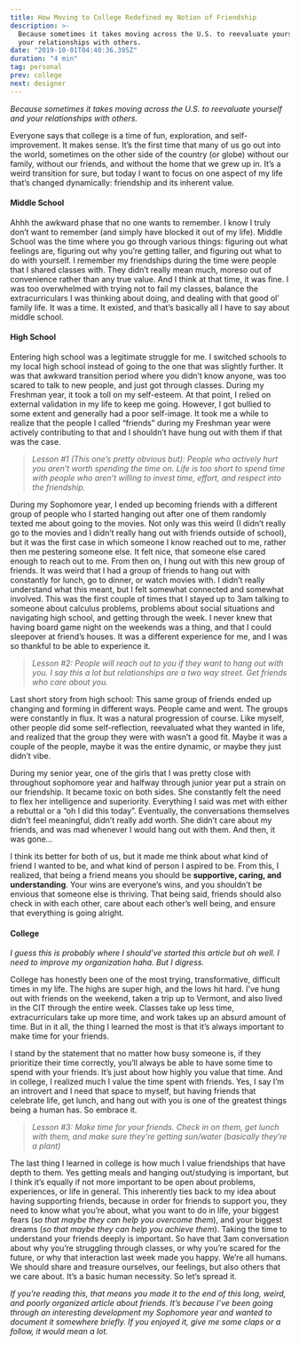 ```yaml
---
title: How Moving to College Redefined my Notion of Friendship
description: >-
  Because sometimes it takes moving across the U.S. to reevaluate yourself and
  your relationships with others.
date: "2019-10-01T04:40:36.395Z"
duration: "4 min"
tag: personal
prev: college
next: designer
---
```


_Because sometimes it takes moving across the U.S. to reevaluate yourself and your relationships with others._

Everyone says that college is a time of fun, exploration, and self-improvement. It makes sense. It’s the first time that many of us go out into the world, sometimes on the other side of the country (or globe) without our family, without our friends, and without the home that we grew up in. It’s a weird transition for sure, but today I want to focus on one aspect of my life that’s changed dynamically: friendship and its inherent value.

#### Middle School

Ahhh the awkward phase that no one wants to remember. I know I truly don’t want to remember (and simply have blocked it out of my life). Middle School was the time where you go through various things: figuring out what feelings are, figuring out why you’re getting taller, and figuring out what to do with yourself. I remember my friendships during the time were people that I shared classes with. They didn’t really mean much, moreso out of convenience rather than any true value. And I think at that time, it was fine. I was too overwhelmed with trying not to fail my classes, balance the extracurriculars I was thinking about doing, and dealing with that good ol’ family life. It was a time. It existed, and that’s basically all I have to say about middle school.

#### High School

Entering high school was a legitimate struggle for me. I switched schools to my local high school instead of going to the one that was slightly further. It was that awkward transition period where you didn’t know anyone, was too scared to talk to new people, and just got through classes. During my Freshman year, it took a toll on my self-esteem. At that point, I relied on external validation in my life to keep me going. However, I got bullied to some extent and generally had a poor self-image. It took me a while to realize that the people I called “friends” during my Freshman year were actively contributing to that and I shouldn’t have hung out with them if that was the case.

> _Lesson #1 (This one’s pretty obvious but): People who actively hurt you aren’t worth spending the time on. Life is too short to spend time with people who aren’t willing to invest time, effort, and respect into the friendship._

During my Sophomore year, I ended up becoming friends with a different group of people who I started hanging out after one of them randomly texted me about going to the movies. Not only was this weird (I didn’t really go to the movies and I didn’t really hang out with friends outside of school), but it was the first case in which someone I know reached out to me, rather then me pestering someone else. It felt nice, that someone else cared enough to reach out to me. From then on, I hung out with this new group of friends. It was weird that I had a group of friends to hang out with constantly for lunch, go to dinner, or watch movies with. I didn’t really understand what this meant, but I felt somewhat connected and somewhat involved. This was the first couple of times that I stayed up to 3am talking to someone about calculus problems, problems about social situations and navigating high school, and getting through the week. I never knew that having board game night on the weekends was a thing, and that I could sleepover at friend’s houses. It was a different experience for me, and I was so thankful to be able to experience it.

> _Lesson #2: People will reach out to you if they want to hang out with you. I say this a lot but relationships are a two way street. Get friends who care about you._

Last short story from high school: This same group of friends ended up changing and forming in different ways. People came and went. The groups were constantly in flux. It was a natural progression of course. Like myself, other people did some self-reflection, reevaluated what they wanted in life, and realized that the group they were with wasn’t a good fit. Maybe it was a couple of the people, maybe it was the entire dynamic, or maybe they just didn’t vibe.

During my senior year, one of the girls that I was pretty close with throughout sophomore year and halfway through junior year put a strain on our friendship. It became toxic on both sides. She constantly felt the need to flex her intelligence and superiority. Everything I said was met with either a rebuttal or a “oh I did this today”. Eventually, the conversations themselves didn’t feel meaningful, didn’t really add worth. She didn’t care about my friends, and was mad whenever I would hang out with them. And then, it was gone…

I think its better for both of us, but it made me think about what kind of friend I wanted to be, and what kind of person I aspired to be. From this, I realized, that being a friend means you should be **supportive, caring, and understanding**. Your wins are everyone’s wins, and you shouldn’t be envious that someone else is thriving. That being said, friends should also check in with each other, care about each other’s well being, and ensure that everything is going alright.

#### College

_I guess this is probably where I should’ve started this article but oh well. I need to improve my organization haha. But I digress._

College has honestly been one of the most trying, transformative, difficult times in my life. The highs are super high, and the lows hit hard. I’ve hung out with friends on the weekend, taken a trip up to Vermont, and also lived in the CIT through the entire week. Classes take up less time, extracurriculars take up more time, and work takes up an absurd amount of time. But in it all, the thing I learned the most is that it’s always important to make time for your friends.

I stand by the statement that no matter how busy someone is, if they prioritize their time correctly, you’ll always be able to have some time to spend with your friends. It’s just about how highly you value that time. And in college, I realized much I value the time spent with friends. Yes, I say I’m an introvert and I need that space to myself, but having friends that celebrate life, get lunch, and hang out with you is one of the greatest things being a human has. So embrace it.

> _Lesson #3: Make time for your friends. Check in on them, get lunch with them, and make sure they’re getting sun/water (basically they’re a plant)_

The last thing I learned in college is how much I value friendships that have depth to them. Yes getting meals and hanging out/studying is important, but I think it’s equally if not more important to be open about problems, experiences, or life in general. This inherently ties back to my idea about having supporting friends, because in order for friends to support you, they need to know what you’re about, what you want to do in life, your biggest fears (_so that maybe they can help you overcome them_), and your biggest dreams (_so that maybe they can help you achieve them_). Taking the time to understand your friends deeply is important. So have that 3am conversation about why you’re struggling through classes, or why you’re scared for the future, or why that interaction last week made you happy. We’re all humans. We should share and treasure ourselves, our feelings, but also others that we care about. It’s a basic human necessity. So let’s spread it.

_If you’re reading this, that means you made it to the end of this long, weird, and poorly organized article about friends. It’s because I’ve been going through an interesting development my Sophomore year and wanted to document it somewhere briefly. If you enjoyed it, give me some claps or a follow, it would mean a lot._
